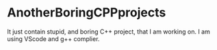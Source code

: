 # AnotherBoringCPPprojects
It just contain stupid, and boring C++ project, that I am working on.
I am using VScode and g++ complier.

